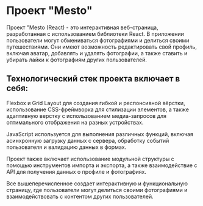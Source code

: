 # Проект "Mesto" 
Проект "Mesto (React) - это интерактивная веб-страница, разработанная с использованием библиотеки React. В приложении пользователи могут обмениваться фотографиями и делиться своими путешествиями. Они имеют возможность редактировать свой профиль, включая аватар, добавлять и удалять фотографии, а также ставить и убирать лайки к фотографиям других пользователей.

## Технологический стек проекта включает в себя:
 Flexbox и Grid Layout для создания гибкой и респонсивной вёрстки, использование CSS-фреймворка для стилизации элементов, а также адаптивную верстку с использованием медиа-запросов для оптимального отображения на разных устройствах.

JavaScript используется для выполнения различных функций, включая асинхронную загрузку данных с сервера, обработку событий пользователя и валидацию данных в формах.

Проект также включает использование модульной структуры с помощью инструментов импорта и экспорта, а также взаимодействие с API для получения данных о профиле и фотографиях.

Все вышеперечисленное создает интерактивную и функциональную страницу, где пользователи могут делиться своими фотографиями и взаимодействовать с контентом других пользователей.